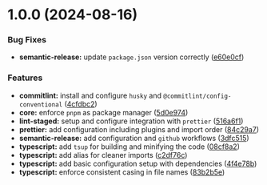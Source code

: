 # 1.0.0 (2024-08-16)

### Bug Fixes

- **semantic-release:** update `package.json` version correctly ([e60e0cf](https://github.com/philipbruer/ts-starter-kit/commit/e60e0cf540d7ca765cb52a59b95248e0340a8c21))

### Features

- **commitlint:** install and configure `husky` and `@commitlint/config-conventional` ([4cfdbc2](https://github.com/philipbruer/ts-starter-kit/commit/4cfdbc21fadf3a7631ec1ee2cac111637779b812))
- **core:** enforce `pnpm` as package manager ([5d0e974](https://github.com/philipbruer/ts-starter-kit/commit/5d0e9748a650a714cf80cb460937eb93c10be3fb))
- **lint-staged:** setup and configure integration with `prettier` ([516a6f1](https://github.com/philipbruer/ts-starter-kit/commit/516a6f15ce246085559ae00c925c8a5351e172cf))
- **prettier:** add configuration including plugins and import order ([84c29a7](https://github.com/philipbruer/ts-starter-kit/commit/84c29a70d8ee80f01cab7f8221fa69ada64bfb68))
- **semantic-release:** add configuration and `github` workflows ([3dfc515](https://github.com/philipbruer/ts-starter-kit/commit/3dfc515b8ba146587e917d647c300931808b3a22))
- **typescript:** add `tsup` for building and minifying the code ([08cf8a2](https://github.com/philipbruer/ts-starter-kit/commit/08cf8a2ed20dd91c05f1ce0bca6229c7afbd6b7c))
- **typescript:** add alias for cleaner imports ([c2df76c](https://github.com/philipbruer/ts-starter-kit/commit/c2df76c9dcca1c681a4bd920d6d5735f1ba80807))
- **typescript:** add basic configuration setup with dependencies ([4f4e78b](https://github.com/philipbruer/ts-starter-kit/commit/4f4e78b488e6447137d1c50af9bc9e0590b819cb))
- **typescript:** enforce consistent casing in file names ([83b2b5e](https://github.com/philipbruer/ts-starter-kit/commit/83b2b5e2aad719b9972db0de4e434bf4d67b8ded))
